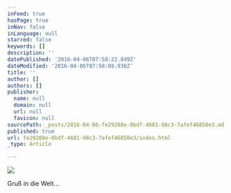```yaml
---
inFeed: true
hasPage: true
inNav: false
inLanguage: null
starred: false
keywords: []
description: ''
datePublished: '2016-04-06T07:58:22.849Z'
dateModified: '2016-04-06T07:58:08.936Z'
title: ''
author: []
authors: []
publisher:
  name: null
  domain: null
  url: null
  favicon: null
sourcePath: _posts/2016-04-06-fe29208e-0bdf-4601-98c3-7afef46850e3.md
published: true
url: fe29208e-0bdf-4601-98c3-7afef46850e3/index.html
_type: Article

---
```

![](https://the-grid-user-content.s3-us-west-2.amazonaws.com/ed4e025f-611c-475c-8b78-f1429588c119.jpg)

Gruß in die Welt...
